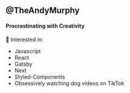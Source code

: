 ## @TheAndyMurphy
####  Procrastinating with Creativity

👀 Interested in: 
- Javascript
- React
- Gatsby
- Next
- Styled-Components
- Obsessively watching dog videos on TikTok
